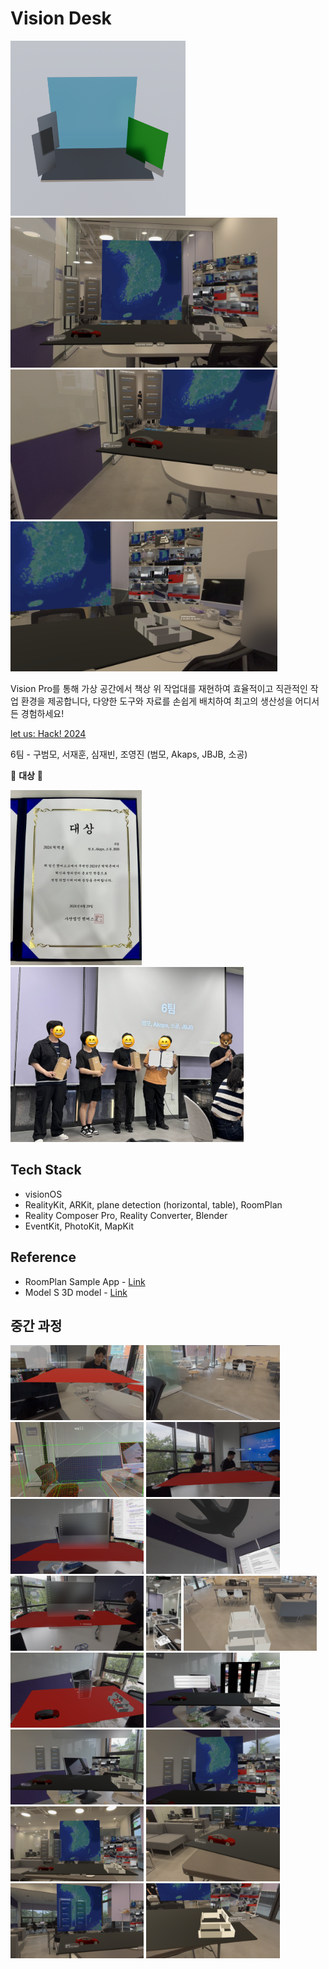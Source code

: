 # Vision Desk

<img src="./assets/AppIcon.png" height=280>



<img src="./assets/app-1.png" height=240>

<img src="./assets/app-2.png" height=240>

<img src="./assets/app-3.png" height=240>

Vision Pro를 통해 가상 공간에서 책상 위 작업대를 재현하여 효율적이고 직관적인 작업 환경을 제공합니다, 다양한 도구와 자료를 손쉽게 배치하여 최고의 생산성을 어디서든 경험하세요!



 [let us: Hack! 2024](https://letusgo2024-summer.vercel.app)

6팀 - 구범모, 서재훈, 심재빈, 조영진 (범모, Akaps, JBJB, 소공)

🏅 __대상__ 🥇

<img src="./assets/img_0.jpg" height=280><img src="./assets/img_1.jpg" height=280>



## Tech Stack

- visionOS
- RealityKit, ARKit, plane detection (horizontal, table), RoomPlan
- Reality Composer Pro, Reality Converter, Blender
- EventKit, PhotoKit, MapKit



## Reference

- RoomPlan Sample App - [Link](https://developer.apple.com/documentation/roomplan/create_a_3d_model_of_an_interior_room_by_guiding_the_user_through_an_ar_experience)
- Model S 3D model - [Link](https://github.com/teslamotors/light-show)



## 중간 과정

<img src="./assets/process-1.png" height=120>
<img src="./assets/process-2.png" height=120>
<img src="./assets/process-3.png" height=120>
<img src="./assets/process-4.png" height=120>
<img src="./assets/process-5.png" height=120>
<img src="./assets/process-6.png" height=120>
<img src="./assets/process-7.png" height=120>
<img src="./assets/process-8.jpg" height=120>
<img src="./assets/process-9.png" height=120>
<img src="./assets/process-10.png" height=120>
<img src="./assets/process-11.png" height=120>
<img src="./assets/process-12.png" height=120>
<img src="./assets/process-13.png" height=120>
<img src="./assets/process-14.png" height=120>
<img src="./assets/process-15.png" height=120>
<img src="./assets/process-16.png" height=120>
<img src="./assets/process-17.png" height=120>
